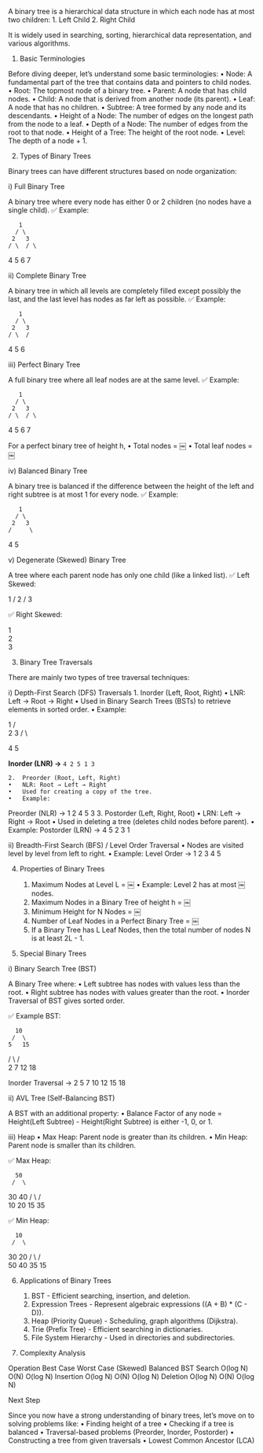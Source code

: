 A binary tree is a hierarchical data structure in which each node has at most two children:
	1.	Left Child
	2.	Right Child

It is widely used in searching, sorting, hierarchical data representation, and various algorithms.

1. Basic Terminologies

Before diving deeper, let’s understand some basic terminologies:
	•	Node: A fundamental part of the tree that contains data and pointers to child nodes.
	•	Root: The topmost node of a binary tree.
	•	Parent: A node that has child nodes.
	•	Child: A node that is derived from another node (its parent).
	•	Leaf: A node that has no children.
	•	Subtree: A tree formed by any node and its descendants.
	•	Height of a Node: The number of edges on the longest path from the node to a leaf.
	•	Depth of a Node: The number of edges from the root to that node.
	•	Height of a Tree: The height of the root node.
	•	Level: The depth of a node + 1.

2. Types of Binary Trees

Binary trees can have different structures based on node organization:

i) Full Binary Tree

A binary tree where every node has either 0 or 2 children (no nodes have a single child).
✅ Example:

       1
      / \
     2   3
    / \  / \
   4   5 6  7

ii) Complete Binary Tree

A binary tree in which all levels are completely filled except possibly the last, and the last level has nodes as far left as possible.
✅ Example:

       1
      / \
     2   3
    / \  /
   4   5 6  

iii) Perfect Binary Tree

A full binary tree where all leaf nodes are at the same level.
✅ Example:

       1
      / \
     2   3
    / \  / \
   4   5 6  7

For a perfect binary tree of height h,
	•	Total nodes = ￼
	•	Total leaf nodes = ￼

iv) Balanced Binary Tree

A binary tree is balanced if the difference between the height of the left and right subtree is at most 1 for every node.
✅ Example:

       1
      / \
     2   3
    /     \
   4       5

v) Degenerate (Skewed) Binary Tree

A tree where each parent node has only one child (like a linked list).
✅ Left Skewed:

   1
  /
 2
  /
 3

✅ Right Skewed:

   1
    \
     2
      \
       3

3. Binary Tree Traversals

There are mainly two types of tree traversal techniques:

i) Depth-First Search (DFS) Traversals
	1.	Inorder (Left, Root, Right)
	•	LNR: Left → Root → Right
	•	Used in Binary Search Trees (BSTs) to retrieve elements in sorted order.
	•	Example:

   1
  / \
 2   3
/ \


4   5

**Inorder (LNR) →** `4 2 5 1 3`


	2.	Preorder (Root, Left, Right)
	•	NLR: Root → Left → Right
	•	Used for creating a copy of the tree.
	•	Example:
Preorder (NLR) → 1 2 4 5 3
	3.	Postorder (Left, Right, Root)
	•	LRN: Left → Right → Root
	•	Used in deleting a tree (deletes child nodes before parent).
	•	Example:
Postorder (LRN) → 4 5 2 3 1

ii) Breadth-First Search (BFS) / Level Order Traversal
	•	Nodes are visited level by level from left to right.
	•	Example:
Level Order → 1 2 3 4 5

4. Properties of Binary Trees
	1.	Maximum Nodes at Level L = ￼
	•	Example: Level 2 has at most ￼ nodes.
	2.	Maximum Nodes in a Binary Tree of height h = ￼
	3.	Minimum Height for N Nodes = ￼
	4.	Number of Leaf Nodes in a Perfect Binary Tree = ￼
	5.	If a Binary Tree has L Leaf Nodes, then the total number of nodes N is at least 2L - 1.

5. Special Binary Trees

i) Binary Search Tree (BST)

A Binary Tree where:
	•	Left subtree has nodes with values less than the root.
	•	Right subtree has nodes with values greater than the root.
	•	Inorder Traversal of BST gives sorted order.

✅ Example BST:

      10
     /  \
    5   15
   / \  /  \
  2   7 12  18

Inorder Traversal → 2 5 7 10 12 15 18

ii) AVL Tree (Self-Balancing BST)

A BST with an additional property:
	•	Balance Factor of any node = Height(Left Subtree) - Height(Right Subtree) is either -1, 0, or 1.

iii) Heap
	•	Max Heap: Parent node is greater than its children.
	•	Min Heap: Parent node is smaller than its children.

✅ Max Heap:

      50
     /  \
   30    40
  /  \   /  \
10   20 15   35

✅ Min Heap:

      10
     /  \
   30    20
  /  \   /  \
50   40 35   15

6. Applications of Binary Trees
	1.	BST - Efficient searching, insertion, and deletion.
	2.	Expression Trees - Represent algebraic expressions ((A + B) * (C - D)).
	3.	Heap (Priority Queue) - Scheduling, graph algorithms (Dijkstra).
	4.	Trie (Prefix Tree) - Efficient searching in dictionaries.
	5.	File System Hierarchy - Used in directories and subdirectories.

7. Complexity Analysis

Operation	Best Case	Worst Case (Skewed)	Balanced BST
Search	O(log N)	O(N)	O(log N)
Insertion	O(log N)	O(N)	O(log N)
Deletion	O(log N)	O(N)	O(log N)

Next Step

Since you now have a strong understanding of binary trees, let’s move on to solving problems like:
	•	Finding height of a tree
	•	Checking if a tree is balanced
	•	Traversal-based problems (Preorder, Inorder, Postorder)
	•	Constructing a tree from given traversals
	•	Lowest Common Ancestor (LCA)